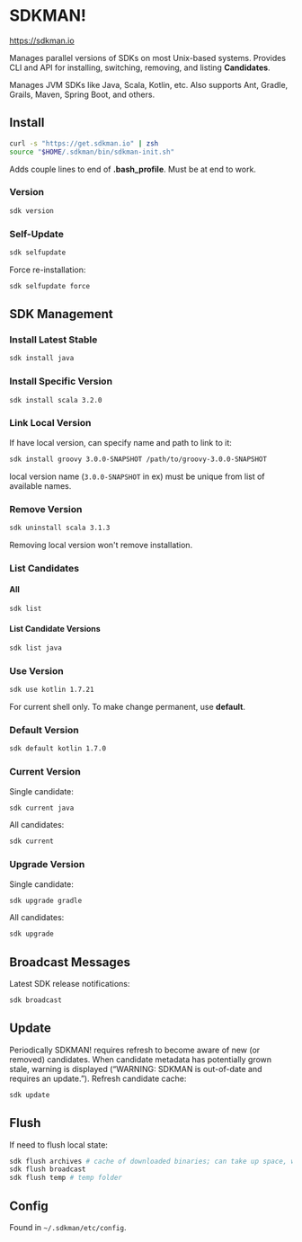 # SDKMAN!

<https://sdkman.io>

Manages parallel versions of SDKs on most Unix-based systems. Provides CLI and API for installing, switching, removing, and listing **Candidates**.

Manages JVM SDKs like Java, Scala, Kotlin, etc. Also supports Ant, Gradle, Grails, Maven, Spring Boot, and others.

## Install

```sh
curl -s "https://get.sdkman.io" | zsh
source "$HOME/.sdkman/bin/sdkman-init.sh"
```

Adds couple lines to end of **.bash_profile**. Must be at end to work.

### Version

```sh
sdk version
```

### Self-Update

```sh
sdk selfupdate
```

Force re-installation:

```sh
sdk selfupdate force
```

## SDK Management

### Install Latest Stable

```sh
sdk install java
```

### Install Specific Version

```sh
sdk install scala 3.2.0
```

### Link Local Version

If have local version, can specify name and path to link to it:

```sh
sdk install groovy 3.0.0-SNAPSHOT /path/to/groovy-3.0.0-SNAPSHOT
```

 local version name (`3.0.0-SNAPSHOT` in ex) must be unique from list of available names.

### Remove Version

```sh
sdk uninstall scala 3.1.3
```

Removing local version won't remove installation.

### List Candidates

#### All

```sh
sdk list
```

#### List Candidate Versions

```sh
sdk list java
```

### Use Version

```sh
sdk use kotlin 1.7.21
```

For current shell only. To make change permanent, use **default**.

### Default Version

```sh
sdk default kotlin 1.7.0
```

### Current Version

Single candidate:

```sh
sdk current java
```

All candidates:

```sh
sdk current
```

### Upgrade Version

Single candidate:

```sh
sdk upgrade gradle
```

All candidates:

```sh
sdk upgrade
```

## Broadcast Messages

Latest SDK release notifications:

```sh
sdk broadcast
```

## Update

Periodically SDKMAN! requires refresh to become aware of new (or removed) candidates. When candidate metadata has potentially grown stale, warning is displayed (“WARNING: SDKMAN is out-of-date and requires an update.”). Refresh candidate cache:

```sh
sdk update
```

## Flush

If need to flush local state:

```sh
sdk flush archives # cache of downloaded binaries; can take up space, worth it periodically
sdk flush broadcast
sdk flush temp # temp folder
```

## Config

Found in `~/.sdkman/etc/config`.
